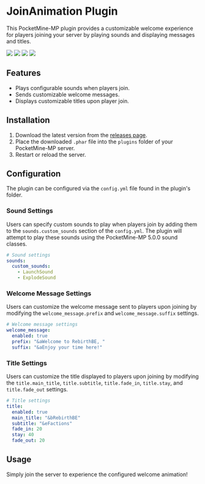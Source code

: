 # JoinAnimation Plugin

This PocketMine-MP plugin provides a customizable welcome experience for players joining your server by playing sounds and displaying messages and titles.

[![](https://poggit.pmmp.io/shield.state/JoinAnimation)](https://poggit.pmmp.io/p/JoinAnimation)
<a href="https://poggit.pmmp.io/p/JoinAnimation"><img src="https://poggit.pmmp.io/shield.state/JoinAnimation"></a>
[![](https://poggit.pmmp.io/shield.api/JoinAnimation)](https://poggit.pmmp.io/p/JoinAnimation)
<a href="https://poggit.pmmp.io/p/JoinAnimation"><img src="https://poggit.pmmp.io/shield.api/JoinAnimation"></a>

## Features

- Plays configurable sounds when players join.
- Sends customizable welcome messages.
- Displays customizable titles upon player join.

## Installation

1. Download the latest version from the [releases page](link/to/releases).
2. Place the downloaded `.phar` file into the `plugins` folder of your PocketMine-MP server.
3. Restart or reload the server.

## Configuration

The plugin can be configured via the `config.yml` file found in the plugin's folder.

### Sound Settings

Users can specify custom sounds to play when players join by adding them to the `sounds.custom_sounds` section of the `config.yml`. The plugin will attempt to play these sounds using the PocketMine-MP 5.0.0 sound classes.

```yaml
# Sound settings
sounds:
  custom_sounds:
    - LaunchSound
    - ExplodeSound
```

### Welcome Message Settings

Users can customize the welcome message sent to players upon joining by modifying the `welcome_message.prefix` and `welcome_message.suffix` settings.

```yaml
# Welcome message settings
welcome_message:
  enabled: true
  prefix: "&aWelcome to RebirthBE, "
  suffix: "&aEnjoy your time here!"
```

### Title Settings

Users can customize the title displayed to players upon joining by modifying the `title.main_title`, `title.subtitle`, `title.fade_in`, `title.stay`, and `title.fade_out` settings.

```yaml
# Title settings
title:
  enabled: true
  main_title: "&bRebirthBE"
  subtitle: "&eFactions"
  fade_in: 20
  stay: 40
  fade_out: 20
```

## Usage

Simply join the server to experience the configured welcome animation!
